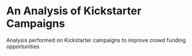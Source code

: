 # An Analysis of Kickstarter Campaigns
Analysis performed on Kickstarter campaigns to improve crowd funding opportunities
